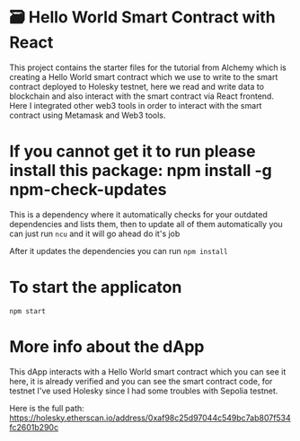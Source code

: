 # 🗃 Hello World Smart Contract with React 

This project contains the starter files for the tutorial from Alchemy which is creating a Hello World smart contract which we 
use to write to the smart contract deployed to Holesky testnet, here we read and write data to blockchain and also interact with the smart contract via React frontend. Here I integrated other web3 tools in order to interact with the smart contract using Metamask and Web3 tools.


# If you cannot get it to run please install this package: npm install -g npm-check-updates
This is a dependency where it automatically checks for your outdated dependencies and lists them, then to update all of them 
automatically you can just run `ncu` and it will go ahead do it's job

After it updates the dependencies you can run `npm install` 


# To start the applicaton 
`npm start`


# More info about the dApp
This dApp interacts with a Hello World smart contract which you can see it here, it is already verified and you can see the smart contract code, for testnet I've used Holesky since I had some troubles with Sepolia testnet.

Here is the full path:
https://holesky.etherscan.io/address/0xaf98c25d97044c549bc7ab807f534fc2601b290c



